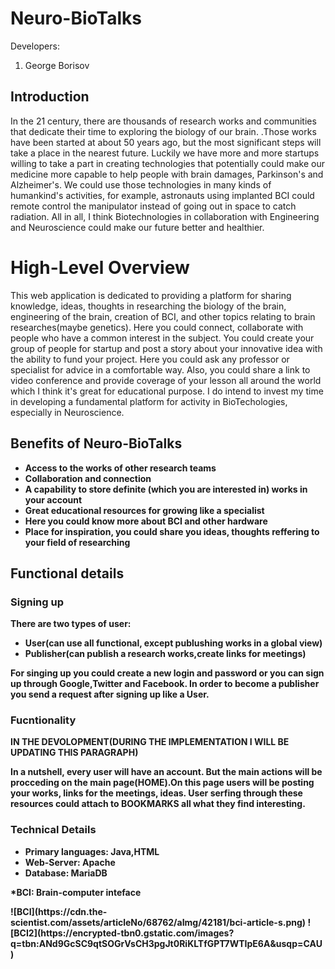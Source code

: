 # Neuro-BioTalks

 Developers:
1. George Borisov
<h2>Introduction</h2>
In the 21 century, there are thousands of research works and communities that dedicate their time to exploring the biology of our brain. 
.Those works have been started at about 50 years ago, but the most significant steps will take a place in the nearest future. Luckily we have more and more startups willing to take a part in creating technologies that potentially could make our medicine more capable to help people with brain damages, Parkinson's and Alzheimer's. We could use those technologies in many kinds of humankind's activities, for example, astronauts using implanted BCI could remote control the manipulator instead of going out in space to catch radiation. All in all, I think Biotechnologies in collaboration with Engineering and Neuroscience could make our future better and healthier.
<h1>High-Level Overview</h1>
This web application is dedicated to providing a platform for sharing knowledge, ideas, thoughts in researching the biology of the brain, engineering of the brain, creation of BCI, and other topics relating to brain researches(maybe genetics). Here you could connect, collaborate with people who have a common interest in the subject. You could create your group of people for startup and post a story about your innovative idea with the ability to fund your project. Here you could ask any professor or specialist for advice in a comfortable way. Also, you could share a link to video conference and provide coverage of your lesson all around the world which I think it's great for educational purpose. I do intend to invest my time in developing a fundamental platform for activity in BioTechologies, especially in Neuroscience.
<h2> Benefits of Neuro-BioTalks</h2>
<ul>
<li><b> Access to the works of other research teams</b></li>
<li><b>Collaboration and connection</b></li>
<li><b> A capability to store definite (which you are interested in) works in your account</b></li>
<li><b> Great educational resources for growing like a specialist</b></li>
<li><b> Here you could know more about BCI and other hardware<b></li>
<li><b>Place for inspiration, you could share you ideas, thoughts reffering to your field of researching</li><b>
</ul> 
<h2> Functional details</h2>
<h3>Signing up</h3>
There are two types of user:
<ul>
<li><b>User(can use all functional, except publushing works in a global view)</b></li>
<li><b>Publisher(can publish a research works,create links for meetings)</b></li>
</ul>
For singing up you could create a new login and password or you can sign up through Google,Twitter and Facebook.
In order to become a publisher you send a request after signing up like a User.
<h3>Fucntionality</h3>
<b>IN THE DEVOLOPMENT(DURING THE IMPLEMENTATION I WILL BE UPDATING THIS PARAGRAPH)</b>
<p>
In a nutshell, every user will have an account. But the main actions will be procceding on the main page(HOME).On this page 
users will be posting your works, links for the meetings, ideas. User serfing through these resources could attach to BOOKMARKS all what they find interesting.  
<h3>Technical Details</h3>
<ul>
<li><b>Primary languages: Java,HTML</b></li>
<li><b>Web-Server: Apache</b></li>
<li><b>Database: MariaDB</b></li>
</ul>



<p>*BCI: Brain-computer inteface</p>
![BCI](https://cdn.the-scientist.com/assets/articleNo/68762/aImg/42181/bci-article-s.png)
![BCI2](https://encrypted-tbn0.gstatic.com/images?q=tbn:ANd9GcSC9qtSOGrVsCH3pgJt0RiKLTfGPT7WTIpE6A&usqp=CAU)
